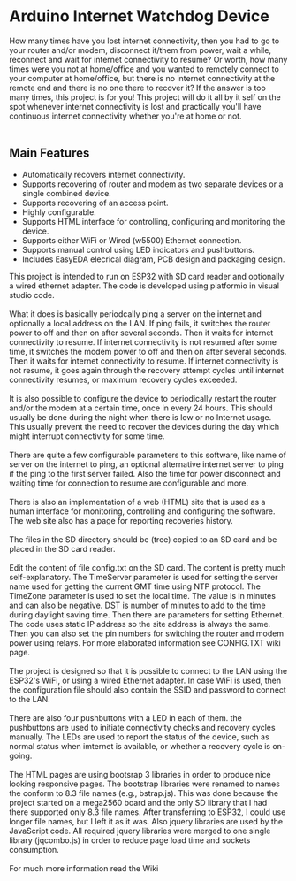 Arduino Internet Watchdog Device
================================

How many times have you lost internet connectivity, then you had to go to your router and/or modem, disconnect it/them from power, wait a while,  reconnect and wait for internet connectivity to resume? Or worth, how many times were you not at home/office and you wanted to remotely connect to your computer at home/office, but there is no internet connectivity at the remote end and there is no one there to recover it? If the answer is too many times, this project is for you! This project will do it all by it self on the spot whenever internet connectivity is lost and practically you'll have continuous internet connectivity whether you're at home or not.
<br/><br/>
<h2>Main Features</h2>
<ul>
  <li>Automatically recovers internet connectivity.</li>
  <li>Supports recovering of router and modem as two separate devices or a single combined device.</li>
  <li>Supports recovering of an access point.</li>
  <li>Highly configurable.</li>
  <li>Supports HTML interface for controlling, configuring and monitoring the device.</li>
  <li>Supports either WiFi or Wired (w5500) Ethernet connection.</li>
  <li>Supports manual control using LED indicators and pushbuttons.</li>
  <li>Includes EasyEDA elecrical diagram, PCB design and packaging design.</li>
</ul>
This project is intended to run on ESP32 with SD card reader and optionally a wired ethernet adapter. The code is developed using platformio in visual studio code.
<br/><br/>
What it does is basically periodcally ping a server on the internet and optionally a local address on the LAN. If ping fails, it switches the router power to off and then on after several seconds. Then it waits for internet connectivity to resume. If internet connectivity is not resumed after some time, it switches the modem power to off and then on after several seconds. Then it waits for internet connectivity to resume. If internet connectivity is not resume, it goes again through the recovery attempt cycles until internet connectivity resumes, or maximum recovery cycles exceeded.
<br/><br/>
It is also possible to configure the device to periodically restart the router and/or the modem at a certain time, once in every 24 hours. This should usually be done during the night when there is low or no Internet usage. This usually prevent the need to recover the devices during the day which might interrupt connectivity for some time.
<br/><br/>
There are quite a few configurable parameters to this software, like name of server on the internet to ping, an optional alternative internet server to ping if the ping to the first server failed. Also the time for power disconnect and waiting time for connection to resume are configurable and more.
<br/><br/>
There is also an implementation of a web (HTML) site that is used as a human interface for monitoring, controlling and configuring the software. The web site also has a page for reporting recoveries history.
<br/><br/>
The files in the SD directory should be (tree) copied to an SD card and be placed in the SD card reader.
<br/><br/>
Edit the content of file config.txt on the SD card. The content is pretty much self-explanatory. The TimeServer parameter is used for setting the server name used for getting the current GMT time using NTP protocol. The TimeZone parameter is used to set the local time. The value is in minutes and can also be negative. DST is number of minutes to add to the time during daylight saving time. Then there are parameters for setting Ethernet. The code uses static IP address so the site address is always the same. Then you can also set the pin numbers for switching the router and modem power using relays. For more elaborated information see CONFIG.TXT wiki page.
<br/><br/>
The project is designed so that it is possible to connect to the LAN using the ESP32's WiFi, or using a wired Ethernet adapter. In case WiFi is used, then the configuration file should also contain the SSID and password to connect to the LAN.
<br/><br/>
There are also four pushbuttons with a LED in each of them. the pushbuttons are used to initiate connectivity checks and recovery cycles manually. The LEDs are used to report the status of the device, such as normal status when imternet is available, or whether a recovery cycle is on-going.
<br/><br/>
The HTML pages are using bootsrap 3 libraries in order to produce nice looking responsive pages. The bootstrap libraries were renamed to names the conform to 8.3 file names (e.g., bstrap.js). This was done because the project started on a mega2560 board and the only SD library that I had there supported only 8.3 file names. After transferring to ESP32, I could use longer file names, but I left it as it was. Also jquery libraries are used by the JavaScript code. All required jquery libraries were merged to one single library (jqcombo.js) in order to reduce page load time and sockets consumption.</br></br>
For much more information read the Wiki
